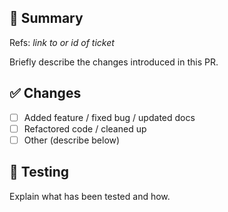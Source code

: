 ## 🚀 Summary
Refs: _link to or id of ticket_

Briefly describe the changes introduced in this PR.

## ✅ Changes

- [ ] Added feature / fixed bug / updated docs
- [ ] Refactored code / cleaned up
- [ ] Other (describe below)

## 🧪 Testing

Explain what has been tested and how.

